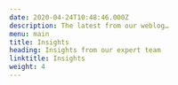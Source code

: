 ```yaml
---
date: 2020-04-24T10:48:46.000Z
description: The latest from our weblog…
menu: main
title: Insights
heading: Insights from our expert team
linktitle: Insights
weight: 4
---
```

